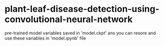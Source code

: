 # plant-leaf-disease-detection-using-convolutional-neural-network



pre-trained model variables saved in 'model.ckpt' ans you can resore and use these variables in 'model.ipynb' file


